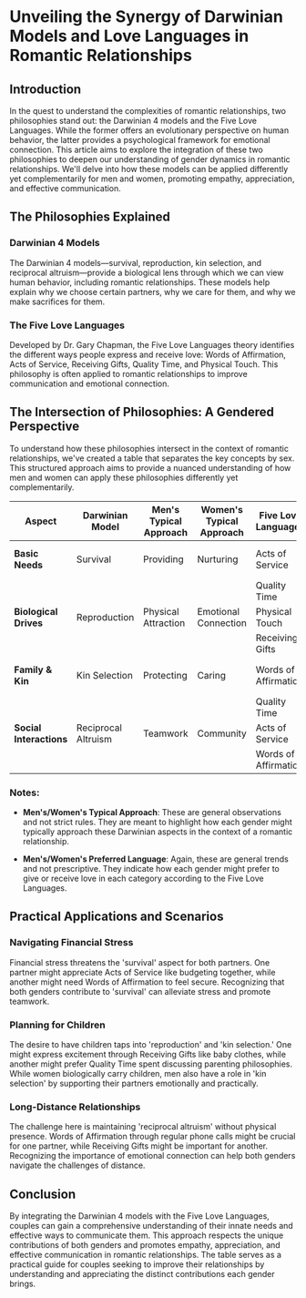 # Unveiling the Synergy of Darwinian Models and Love Languages in Romantic Relationships

## Introduction

In the quest to understand the complexities of romantic relationships, two philosophies stand out: the Darwinian 4 models and the Five Love Languages. While the former offers an evolutionary perspective on human behavior, the latter provides a psychological framework for emotional connection. This article aims to explore the integration of these two philosophies to deepen our understanding of gender dynamics in romantic relationships. We'll delve into how these models can be applied differently yet complementarily for men and women, promoting empathy, appreciation, and effective communication.

## The Philosophies Explained

### Darwinian 4 Models

The Darwinian 4 models—survival, reproduction, kin selection, and reciprocal altruism—provide a biological lens through which we can view human behavior, including romantic relationships. These models help explain why we choose certain partners, why we care for them, and why we make sacrifices for them.

### The Five Love Languages

Developed by Dr. Gary Chapman, the Five Love Languages theory identifies the different ways people express and receive love: Words of Affirmation, Acts of Service, Receiving Gifts, Quality Time, and Physical Touch. This philosophy is often applied to romantic relationships to improve communication and emotional connection.

## The Intersection of Philosophies: A Gendered Perspective

To understand how these philosophies intersect in the context of romantic relationships, we've created a table that separates the key concepts by sex. This structured approach aims to provide a nuanced understanding of how men and women can apply these philosophies differently yet complementarily.

| Aspect                | Darwinian Model       | Men's Typical Approach | Women's Typical Approach | Five Love Languages    | Men's Preferred Language | Women's Preferred Language |
|-----------------------|-----------------------|------------------------|--------------------------|------------------------|--------------------------|----------------------------|
| **Basic Needs**       | Survival              | Providing              | Nurturing                | Acts of Service        | Fixing things, chores    | Cooking, emotional support |
|                       |                       |                        |                          | Quality Time           | Shared activities        | Deep conversations        |
| **Biological Drives** | Reproduction          | Physical Attraction    | Emotional Connection     | Physical Touch         | Intimacy                 | Affection                 |
|                       |                       |                        |                          | Receiving Gifts        | Practical items          | Thoughtful gifts          |
| **Family & Kin**      | Kin Selection         | Protecting             | Caring                   | Words of Affirmation   | Praise for competence    | Praise for emotional strength |
|                       |                       |                        |                          | Quality Time           | Family activities        | Family bonding            |
| **Social Interactions**| Reciprocal Altruism   | Teamwork               | Community                | Acts of Service        | Collaboration            | Mutual support            |
|                       |                       |                        |                          | Words of Affirmation   | Professional compliments | Emotional validation      |

### Notes:

- **Men's/Women's Typical Approach**: These are general observations and not strict rules. They are meant to highlight how each gender might typically approach these Darwinian aspects in the context of a romantic relationship.
  
- **Men's/Women's Preferred Language**: Again, these are general trends and not prescriptive. They indicate how each gender might prefer to give or receive love in each category according to the Five Love Languages.

## Practical Applications and Scenarios

### Navigating Financial Stress

Financial stress threatens the 'survival' aspect for both partners. One partner might appreciate Acts of Service like budgeting together, while another might need Words of Affirmation to feel secure. Recognizing that both genders contribute to 'survival' can alleviate stress and promote teamwork.

### Planning for Children

The desire to have children taps into 'reproduction' and 'kin selection.' One might express excitement through Receiving Gifts like baby clothes, while another might prefer Quality Time spent discussing parenting philosophies. While women biologically carry children, men also have a role in 'kin selection' by supporting their partners emotionally and practically.

### Long-Distance Relationships

The challenge here is maintaining 'reciprocal altruism' without physical presence. Words of Affirmation through regular phone calls might be crucial for one partner, while Receiving Gifts might be important for another. Recognizing the importance of emotional connection can help both genders navigate the challenges of distance.

## Conclusion

By integrating the Darwinian 4 models with the Five Love Languages, couples can gain a comprehensive understanding of their innate needs and effective ways to communicate them. This approach respects the unique contributions of both genders and promotes empathy, appreciation, and effective communication in romantic relationships. The table serves as a practical guide for couples seeking to improve their relationships by understanding and appreciating the distinct contributions each gender brings.
